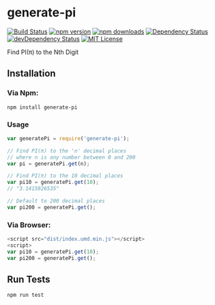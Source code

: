 # generate-pi

[![Build Status](https://travis-ci.org/palashmon/generate-pi.svg?branch=master)](https://travis-ci.org/palashmon/generate-pi)
[![npm version](https://img.shields.io/npm/v/generate-pi.svg)](http://npm.im/generate-pi)
[![npm downloads](https://img.shields.io/npm/dm/generate-pi.svg)](http://npm-stat.com/charts.html?package=generate-pi&from=2017-07-01)
[![Dependency Status](https://david-dm.org/palashmon/generate-pi.svg)](https://david-dm.org/palashmon/generate-pi)
[![devDependency Status](https://david-dm.org/palashmon/generate-pi/dev-status.svg)](https://david-dm.org/palashmon/generate-pi?type=dev)
[![MIT License](https://img.shields.io/npm/l/generate-pi.svg?colorB=0BD6D3)](http://opensource.org/licenses/MIT)

Find PI(π) to the Nth Digit 

## Installation

### Via Npm:

```
npm install generate-pi
```

### Usage

```javascript
var generatePi = require('generate-pi');

// Find PI(π) to the 'n' decimal places
// where n is any number between 0 and 200
var pi = generatePi.get(n); 

// Find PI(π) to the 10 decimal places
var pi10 = generatePi.get(10);
// "3.1415926535"

// Default to 200 decimal places
var pi200 = generatePi.get();
```

### Via Browser:

```javascript
<script src="dist/index.umd.min.js"></script>
<script>
var pi10 = generatePi.get(10);
var pi200 = generatePi.get();
```

## Run Tests

```
npm run test
```
